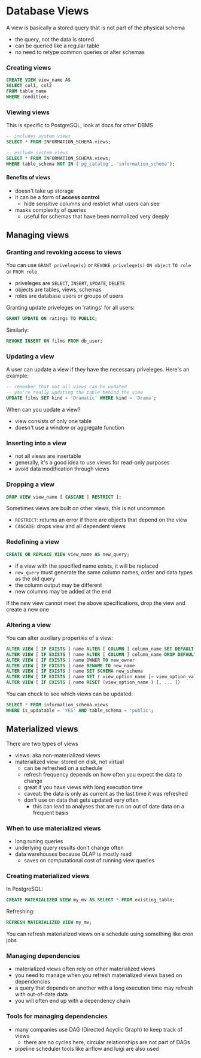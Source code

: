 # Database Views
A view is basically a stored query that is not part of the physical schema
- the query, not the data is stored
- can be queried like a regular table
- no need to retype common queries or alter schemas

### Creating views
```sql
CREATE VIEW view_name AS
SELECT col1, col2
FROM table_name
WHERE condition;
```

### Viewing views
This is specific to PostgreSQL, look at docs for other DBMS
```sql
-- includes system views
SELECT * FROM INFORMATION_SCHEMA.views;

-- exclude system views
SELECT * FROM INFORMATION_SCHEMA.views;
WHERE table_schema NOT IN ('pg_catalog', 'information_schema');
```

#### Benefits of views
- doesn't take up storage
- it can be a form of **access control**
    - hide sensitive columns and restrict what users can see
- masks complexity of queries
    - useful for schemas that have been normalized very deeply

## Managing views

### Granting and revoking access to views
You can use `GRANT privelege(s)` or `REVOKE privelege(s)`
`ON object`
`TO role` or `FROM role`
- priveleges are `SELECT`, `INSERT`, `UPDATE`, `DELETE`
- objects are tables, views, schemas
- roles are database users or groups of users

Granting update priveleges on 'ratings' for all users:
```sql
GRANT UPDATE ON ratings TO PUBLIC;
```

Similarly:
```sql
REVOKE INSERT ON films FROM db_user;
``` 

### Updating a view 
A user can update a view if they have the necessary priveleges. Here's an example: 
```sql 
-- remember that not all views can be updated 
-- you're really updating the table behind the view
UPDATE films SET kind = 'Dramatic' WHERE kind = 'Drama';
```
When can you update a view?
- view consists of only one table
- doesn't use a window or aggregate function

### Inserting into a view
- not all views are insertable
- generally, it's a good idea to use views for read-only purposes
- avoid data modification through views

### Dropping a view
```sql
DROP VIEW view_name [ CASCADE | RESTRICT ];
```
Sometimes views are built on other views, this is not uncommon
- `RESTRICT`: returns an error if there are objects that depend on the view
- `CASCADE`: drops view and all dependent views

### Redefining a view
```sql
CREATE OR REPLACE VIEW view_name AS new_query;
```
- if a view with the specified name exists, it will be replaced
- `new_query` must generate the same column names, order and data types as the old query
- the column output may be different
- new columns may be added at the end

If the new view cannot meet the above specifications, drop the view and create a new one

### Altering a view
You can alter auxiliary properties of a view:
```sql
ALTER VIEW [ IF EXISTS ] name ALTER [ COLUMN ] column_name SET DEFAULT expression       
ALTER VIEW [ IF EXISTS ] name ALTER [ COLUMN ] column_name DROP DEFAULT
ALTER VIEW [ IF EXISTS ] name OWNER TO new_owner
ALTER VIEW [ IF EXISTS ] name RENAME TO new_name
ALTER VIEW [ IF EXISTS ] name SET SCHEMA new_schema
ALTER VIEW [ IF EXISTS ] name SET ( view_option_name [= view_option_value] [, ... ])
ALTER VIEW [ IF EXISTS ] name RESET (view_option_name ) [, ... ])
```

You can check to see which views can be updated:
```sql
SELECT * FROM information_schema.views
WHERE is_updatable = 'YES' AND table_schema = 'public';
```

## Materialized views
There are two types of views
- views: aka non-materialized views
- materialized view: stored on disk, not virtual
    - can be refreshed on a schedule
    - refresh frequency depends on how often you expect the data to change
    - great if you have views with long execution time
    - caveat: the data is only as current as the last time it was refreshed
    - don't use on data that gets updated very often
        - this can lead to analyses that are run on out of date data on a frequent basis

### When to use materialized views
- long runing queries
- underlying query results don't change often
- data warehouses because OLAP is mostly read
    - saves on computational cost of running view queries

### Creating materialized views 
In PostgreSQL:
```sql
CREATE MATERIALIZED VIEW my_mv AS SELECT * FROM existing_table;
```
Refreshing:
```sql
REFRESH MATERIALIZED VIEW my_mv;
```
You can refresh materialized views on a schedule using something like cron jobs

### Managing dependencies
- materialized views often rely on other materialized views
- you need to manage when you refresh materialized views based on dependencies
- a query that depends on another with a long execution time may refresh with out-of-date data
- you will often end up with a dependency chain

### Tools for managing dependencies 
- many companies use DAG (Directed Acyclic Graph) to keep track of views
    - there are no cycles here, circular relationships are not part of DAGs
- pipeline scheduler tools like airflow and luigi are also used


